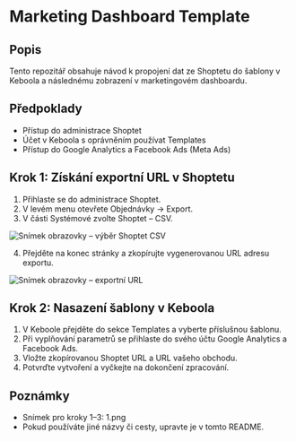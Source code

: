 # Marketing Dashboard Template

## Popis

Tento repozitář obsahuje návod k propojení dat ze Shoptetu do šablony v Keboola a následnému zobrazení v marketingovém dashboardu.

## Předpoklady

- Přístup do administrace Shoptet
- Účet v Keboola s oprávněním používat Templates
- Přístup do Google Analytics a Facebook Ads (Meta Ads)

## Krok 1: Získání exportní URL v Shoptetu

1. Přihlaste se do administrace Shoptet.
2. V levém menu otevřete Objednávky → Export.
3. V části Systémové zvolte Shoptet – CSV.

![Snímek obrazovky – výběr Shoptet CSV](1.png)

4. Přejděte na konec stránky a zkopírujte vygenerovanou URL adresu exportu.

![Snímek obrazovky – exportní URL](2.png)


## Krok 2: Nasazení šablony v Keboola

1. V Keboole přejděte do sekce Templates a vyberte příslušnou šablonu.
2. Při vyplňování parametrů se přihlaste do svého účtu Google Analytics a Facebook Ads.
3. Vložte zkopírovanou Shoptet URL a URL vašeho obchodu.
4. Potvrďte vytvoření a vyčkejte na dokončení zpracování.

## Poznámky

- Snímek pro kroky 1–3: 1.png
- Pokud používáte jiné názvy či cesty, upravte je v tomto README.
